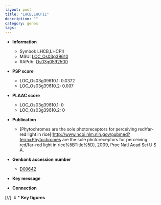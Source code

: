 ```yaml
---
layout: post
title: "LHCB,LHCPII"
description: ""
category: genes
tags: 
---
```


* **Information**  
    + Symbol: LHCB,LHCPII  
    + MSU: [LOC_Os03g39610](http://rice.plantbiology.msu.edu/cgi-bin/ORF_infopage.cgi?orf=LOC_Os03g39610)  
    + RAPdb: [Os03g0592500](http://rapdb.dna.affrc.go.jp/viewer/gbrowse_details/irgsp1?name=Os03g0592500)  

* **PSP score**  
    + LOC_Os03g39610.1: 0.0372 
    + LOC_Os03g39610.2: 0.007 

* **PLAAC score**  
    + LOC_Os03g39610.1: 0 
    + LOC_Os03g39610.2: 0 

* **Publication**  
    + [Phytochromes are the sole photoreceptors for perceiving red/far-red light in rice](http://www.ncbi.nlm.nih.gov/pubmed?term=Phytochromes are the sole photoreceptors for perceiving red/far-red light in rice%5BTitle%5D), 2009, Proc Natl Acad Sci U S A.

* **Genbank accession number**  
    + [D00642](http://www.ncbi.nlm.nih.gov/nuccore/D00642)

* **Key message**  

* **Connection**  

[//]: # * **Key figures**  


